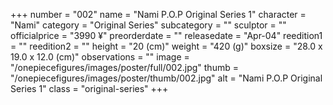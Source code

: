 +++
number = "002"
name = "Nami P.O.P Original Series 1"
character = "Nami"
category = "Original Series"
subcategory = ""
sculptor = ""
officialprice = "3990 ¥"
preorderdate = ""
releasedate = "Apr-04"
reedition1 = ""
reedition2 = ""
height = "20 (cm)"
weight = "420 (g)"
boxsize = "28.0 x 19.0 x 12.0 (cm)"
observations = ""
image = "/onepiecefigures/images/poster/full/002.jpg"
thumb = "/onepiecefigures/images/poster/thumb/002.jpg"
alt = "Nami P.O.P Original Series 1"
class = "original-series"
+++
